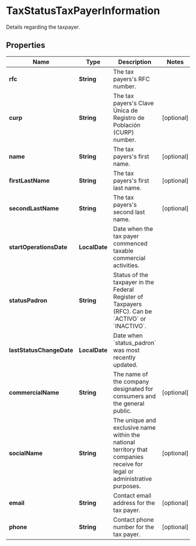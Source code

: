 

# TaxStatusTaxPayerInformation

Details regarding the taxpayer.

## Properties

| Name | Type | Description | Notes |
|------------ | ------------- | ------------- | -------------|
|**rfc** | **String** | The tax payers&#39;s RFC number. |  |
|**curp** | **String** | The tax payers&#39;s Clave Única de Registro de Población (CURP) number. |  [optional] |
|**name** | **String** | The tax payers&#39;s first name. |  [optional] |
|**firstLastName** | **String** | The tax payers&#39;s first last name. |  [optional] |
|**secondLastName** | **String** | The tax payers&#39;s second last name. |  [optional] |
|**startOperationsDate** | **LocalDate** | Date when the tax payer commenced taxable commercial activities. |  |
|**statusPadron** | **String** | Status of the taxpayer in the Federal Register of Taxpayers (RFC). Can be &#x60;ACTIVO&#x60; or &#x60;INACTIVO&#x60;. |  |
|**lastStatusChangeDate** | **LocalDate** | Date when &#x60;status_padron&#x60; was most recently updated. |  |
|**commercialName** | **String** | The name of the company designated for consumers and the general public. |  [optional] |
|**socialName** | **String** | The unique and exclusive name within the national territory that companies receive for legal or administrative purposes. |  [optional] |
|**email** | **String** | Contact email address for the tax payer. |  [optional] |
|**phone** | **String** | Contact phone number for the tax payer. |  [optional] |



